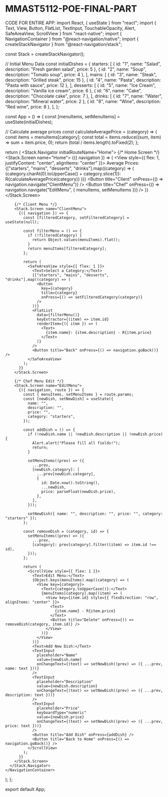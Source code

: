# MMAST5112-POE-FINAL-PART
CODE FOR ENTIRE APP:
import React, { useState } from "react";
import { Text, View, Button, FlatList, TextInput, TouchableOpacity, Alert, SafeAreaView, ScrollView } from "react-native";
import { NavigationContainer } from "@react-navigation/native";
import { createStackNavigator } from "@react-navigation/stack";

const Stack = createStackNavigator();

// Initial Menu Data
const initialDishes = {
  starters: [
    { id: "1", name: "Salad", description: "Fresh garden salad", price: 5 },
    { id: "2", name: "Soup", description: "Tomato soup", price: 4 },
  ],
  mains: [
    { id: "3", name: "Steak", description: "Grilled steak", price: 15 },
    { id: "4", name: "Pasta", description: "Pasta with sauce", price: 12 },
  ],
  desserts: [
    { id: "5", name: "Ice Cream", description: "Vanilla ice cream", price: 6 },
    { id: "6", name: "Cake", description: "Chocolate cake", price: 7 },
  ],
  drinks: [
    { id: "7", name: "Water", description: "Mineral water", price: 2 },
    { id: "8", name: "Wine", description: "Red wine", price: 8 },
  ],
};

const App = () => {
  const [menuItems, setMenuItems] = useState(initialDishes);

  // Calculate average prices
  const calculateAveragePrice = (category) => {
    const items = menuItems[category];
    const total = items.reduce((sum, item) => sum + item.price, 0);
    return (total / items.length).toFixed(2);
  };

  return (
    <NavigationContainer>
      <Stack.Navigator initialRouteName="Home">
        {/* Home Screen */}
        <Stack.Screen name="Home">
          {({ navigation }) => (
            <View style={{ flex: 1, justifyContent: "center", alignItems: "center" }}>
              <Text>Average Prices:</Text>
              {["starters", "mains", "desserts", "drinks"].map((category) => (
                <Text key={category}>
                  {category.charAt(0).toUpperCase() + category.slice(1)}: R{calculateAveragePrice(category)}
                </Text>
              ))}
              <Button title="Client" onPress={() => navigation.navigate("ClientMenu")} />
              <Button title="Chef" onPress={() => navigation.navigate("EditMenu", { menuItems, setMenuItems })} />
            </View>
          )}
        </Stack.Screen>

        {/* Client Menu */}
        <Stack.Screen name="ClientMenu">
          {({ navigation }) => {
            const [filteredCategory, setFilteredCategory] = useState(null);

            const filterMenu = () => {
              if (!filteredCategory) {
                return Object.values(menuItems).flat();
              }
              return menuItems[filteredCategory];
            };

            return (
              <SafeAreaView style={{ flex: 1 }}>
                <Text>Select a Category:</Text>
                {["starters", "mains", "desserts", "drinks"].map((category) => (
                  <Button
                    key={category}
                    title={category}
                    onPress={() => setFilteredCategory(category)}
                  />
                ))}
                <FlatList
                  data={filterMenu()}
                  keyExtractor={(item) => item.id}
                  renderItem={({ item }) => (
                    <Text>
                      {item.name}: {item.description} - R{item.price}
                    </Text>
                  )}
                />
                <Button title="Back" onPress={() => navigation.goBack()} />
              </SafeAreaView>
            );
          }}
        </Stack.Screen>

        {/* Chef Menu Edit */}
        <Stack.Screen name="EditMenu">
          {({ navigation, route }) => {
            const { menuItems, setMenuItems } = route.params;
            const [newDish, setNewDish] = useState({
              name: "",
              description: "",
              price: "",
              category: "starters",
            });

            const addDish = () => {
              if (!newDish.name || !newDish.description || !newDish.price) {
                Alert.alert("Please fill all fields!");
                return;
              }

              setMenuItems((prev) => ({
                ...prev,
                [newDish.category]: [
                  ...prev[newDish.category],
                  {
                    id: Date.now().toString(),
                    ...newDish,
                    price: parseFloat(newDish.price),
                  },
                ],
              }));

              setNewDish({ name: "", description: "", price: "", category: "starters" });
            };

            const removeDish = (category, id) => {
              setMenuItems((prev) => ({
                ...prev,
                [category]: prev[category].filter((item) => item.id !== id),
              }));
            };

            return (
              <ScrollView style={{ flex: 1 }}>
                <Text>Edit Menu:</Text>
                {Object.keys(menuItems).map((category) => (
                  <View key={category}>
                    <Text>{category.toUpperCase()}:</Text>
                    {menuItems[category].map((item) => (
                      <View key={item.id} style={{ flexDirection: "row", alignItems: "center" }}>
                        <Text>
                          {item.name} - R{item.price}
                        </Text>
                        <Button title="Delete" onPress={() => removeDish(category, item.id)} />
                      </View>
                    ))}
                  </View>
                ))}
                <Text>Add New Dish:</Text>
                <TextInput
                  placeholder="Name"
                  value={newDish.name}
                  onChangeText={(text) => setNewDish((prev) => ({ ...prev, name: text }))}
                />
                <TextInput
                  placeholder="Description"
                  value={newDish.description}
                  onChangeText={(text) => setNewDish((prev) => ({ ...prev, description: text }))}
                />
                <TextInput
                  placeholder="Price"
                  keyboardType="numeric"
                  value={newDish.price}
                  onChangeText={(text) => setNewDish((prev) => ({ ...prev, price: text }))}
                />
                <Button title="Add Dish" onPress={addDish} />
                <Button title="Back to Home" onPress={() => navigation.goBack()} />
              </ScrollView>
            );
          }}
        </Stack.Screen>
      </Stack.Navigator>
    </NavigationContainer>
  );
};

export default App;
